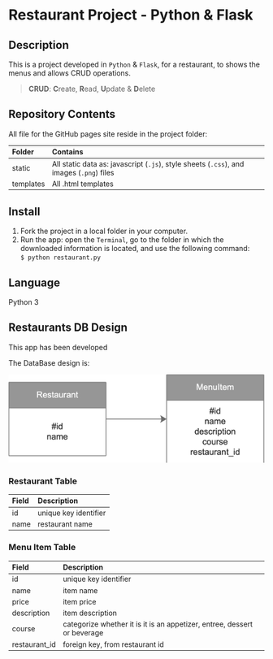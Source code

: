 # Restaurant Project - Python & Flask   
   

## Description   
This is a project developed in `Python` & `Flask`, for a restaurant, to shows the menus and allows CRUD operations.   
> **CRUD**: **C**reate, **R**ead, **U**pdate & **D**elete   

## Repository Contents   
All file for the GitHub pages site reside in the project folder:

| Folder    | Contains                                                                                 |
|:---       |:---                                                                                      |
| static    | All static data as: javascript (`.js`), style sheets (`.css`), and images (`.png`) files |
| templates | All .html templates                                                                      |  


## Install   
1. Fork the project in a local folder in your computer.
2. Run the app: open the `Terminal`, go to the folder in which the downloaded information is located, and use the following command:   
`$ python restaurant.py`   

## Language   
Python 3

## Restaurants DB Design    

This app has been developed    

The DataBase design is:   

![DB Design](./static/images/db.png)

### Restaurant Table   

| Field  | Description           |
|:---    |:---                   |
| id     | unique key identifier |
| name   | restaurant name       |


### Menu Item Table   

| Field         | Description                                                              |
|:---           |:---                                                                      |
| id            | unique key identifier                                                    |
| name          | item name                                                                |
| price         | item price                                                               |
| description   | item description                                                         |
| course        | categorize whether it is it is an appetizer, entree, dessert or beverage |
| restaurant_id | foreign key, from restaurant id                                          |



